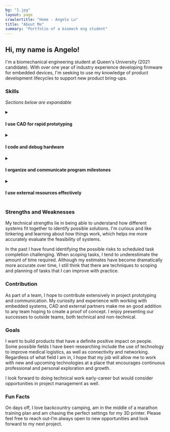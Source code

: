 ```yaml
---
bg: "1.jpg"
layout: page
crawlertitle: "Home - Angelo Lu"
title: "About Me"
summary: "Portfolio of a biomech eng student"
---
```

## Hi, my name is Angelo! 

I'm a biomechanical engineering student at Queen's University (2021 candidate). With over one year of industry experience developing firmware for embedded devices, I'm seeking to use my knowledge of product development lifecycles to support new product bring-ups.

### Skills

*Sections below are expandable*
<details>
  <summary markdown="1">
  
#### I use **CAD** for **rapid prototyping**
  </summary>
  <section markdown="1">
Turning doodles on scrap paper into something I can hold in my hands fills me with wonder and pride. I have experience using a variety of CAD software, including Solid Edge, NX and Fusion 360, including animation and basic surfacing.

I'm especially interested in using FFF 3D printers for prototyping. A personal 3D printer has enabled me to take personal "making" to the next level. Through printing various objects, many of my own design, including enclosures, gears, decor and PPE (3D PPE Kingston), I understand how to design and optimize for the use of this technology and am mindful of its limitations.
</section>
</details>
<details>
  <summary markdown="1">
  
#### I **code** and **debug hardware**
  </summary>
  <section markdown="1">
Since learning Java, I've also worked with C++, C#, Python and Javascript at a proficient level. With my familiarity with Java, I was a passionate native Android developer for several years. Having implemented projects with Javascript and JQuery, however, I'm now looking to experiment with React to break free from a specific OS with PWAs that run on (almost) any device. 

Most recently, I worked at Cisco Meraki in Software Platform Engineering where I tinkered with embedded bootloaders and kernels for upcoming networking products. Seeing a new PCBA finally boot using a bootloader I’d built was hugely satisfying.

I was intimately involved in implementing various security technologies in assigned products. These systems rely on peripherals including trust anchors, so communication busses were of upmost interest. I validated SPI, UART, I2C and PCIe busses, among others, powering everything from Serial EEPROMs to PCIe ethernet controllers, both through internal (software) and external (electrical characteristics) means. Notably, I have experience using JTAG tools to debug Intel x86 processors in the server and mobile product families, certain ARM processors and Microchip FPGAs.
</section>
</details>
<details>
  <summary markdown="1">
  
#### I **organize** and **communicate** program milestones
  </summary>
  <section markdown="1">
I enjoy being involved in the planning and aggregation of team work because it increases my scope of understanding in product development. In established orgs, I have recognized and tested improvements to processes and technical systems, then presented these results to both technical and non-technical audiences.

Through design team and work experience, I have experience recording and communicating work using many tools, including Microsoft Teams, Atlassian tools (Jira, Confluence) for Agile and Git/Gerrit for CI.
</section>
</details>
<details>
  <summary markdown="1">
  
#### I use **external resources** effectively
  </summary>
  <section markdown="1">
When given a release goal, I'm able to communicate with engineers, manufacturing teams and vendors to ensure that our deliverables are fully specified and on track. I have experience escalating and working with external FAEs, sales and engineering teams to solve implementation problems while maintaining company confidentiality protocols. Through direct communication with overseas manufacturing teams, I have been able to deliver software that better aligns with their processes and fix problems with greater efficiency. I recognize the power of open source software and have contributed to the testing of community-maintained repositories.
</section>
</details>

### Strengths and Weaknesses
My technical strengths lie in being able to understand how different systems fit together to identify possible solutions. I'm curious and like tinkering and learning about how things work, which helps me more accurately evaluate the feasibility of systems.

In the past I have found identifying the possible risks to scheduled task completion challenging. When scoping tasks, I tend to underestimate the amount of time required. Although my estimates have become dramatically more accurate over time, I still think that there are techniques to scoping and planning of tasks that I can improve with practice.

### Contribution
As part of a team, I hope to contribute extensively in project prototyping and communication. My curiosity and experience with working with embedded systems, CAD and external partners make me an good addition to any team hoping to create a proof of concept. I enjoy presenting our successes to outside teams, both technical and non-technical.

### Goals
I want to build products that have a definite positive impact on people. Some possible fields I have been researching include the use of technology to improve medical logistics, as well as connectivity and networking. Regardless of what field I am in, I hope that my job will allow me to work with new and upcoming technologies at a place that encourages continuous professional and personal exploration and growth.

I look forward to doing technical work early-career but would consider opportunities in project management as well.

### Fun Facts
On days off, I love backcountry camping, am in the middle of a marathon training plan and am chasing the perfect settings for my 3D printer. Please feel free to reach out-I’m always open to new opportunities and look forward to my next project.
